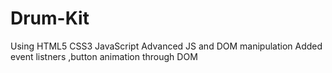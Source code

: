 # Drum-Kit
Using HTML5 CSS3 JavaScript
Advanced JS and DOM manipulation
Added event listners ,button animation through DOM
